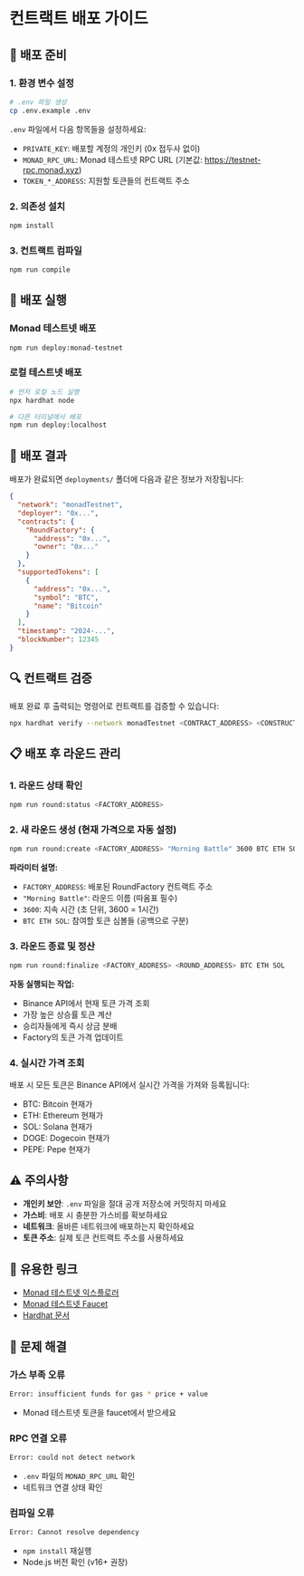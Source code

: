 # 컨트랙트 배포 가이드

## 🚀 배포 준비

### 1. 환경 변수 설정
```bash
# .env 파일 생성
cp .env.example .env
```

`.env` 파일에서 다음 항목들을 설정하세요:

- `PRIVATE_KEY`: 배포할 계정의 개인키 (0x 접두사 없이)
- `MONAD_RPC_URL`: Monad 테스트넷 RPC URL (기본값: https://testnet-rpc.monad.xyz)
- `TOKEN_*_ADDRESS`: 지원할 토큰들의 컨트랙트 주소

### 2. 의존성 설치
```bash
npm install
```

### 3. 컨트랙트 컴파일
```bash
npm run compile
```

## 🔨 배포 실행

### Monad 테스트넷 배포
```bash
npm run deploy:monad-testnet
```

### 로컬 테스트넷 배포
```bash
# 먼저 로컬 노드 실행
npx hardhat node

# 다른 터미널에서 배포
npm run deploy:localhost
```

## 📄 배포 결과

배포가 완료되면 `deployments/` 폴더에 다음과 같은 정보가 저장됩니다:

```json
{
  "network": "monadTestnet",
  "deployer": "0x...",
  "contracts": {
    "RoundFactory": {
      "address": "0x...",
      "owner": "0x..."
    }
  },
  "supportedTokens": [
    {
      "address": "0x...",
      "symbol": "BTC",
      "name": "Bitcoin"
    }
  ],
  "timestamp": "2024-...",
  "blockNumber": 12345
}
```

## 🔍 컨트랙트 검증

배포 완료 후 출력되는 명령어로 컨트랙트를 검증할 수 있습니다:

```bash
npx hardhat verify --network monadTestnet <CONTRACT_ADDRESS> <CONSTRUCTOR_ARGS>
```

## 📋 배포 후 라운드 관리

### 1. 라운드 상태 확인
```bash
npm run round:status <FACTORY_ADDRESS>
```

### 2. 새 라운드 생성 (현재 가격으로 자동 설정)
```bash
npm run round:create <FACTORY_ADDRESS> "Morning Battle" 3600 BTC ETH SOL
```

**파라미터 설명:**
- `FACTORY_ADDRESS`: 배포된 RoundFactory 컨트랙트 주소
- `"Morning Battle"`: 라운드 이름 (따옴표 필수)
- `3600`: 지속 시간 (초 단위, 3600 = 1시간)
- `BTC ETH SOL`: 참여할 토큰 심볼들 (공백으로 구분)

### 3. 라운드 종료 및 정산
```bash
npm run round:finalize <FACTORY_ADDRESS> <ROUND_ADDRESS> BTC ETH SOL
```

**자동 실행되는 작업:**
- Binance API에서 현재 토큰 가격 조회
- 가장 높은 상승률 토큰 계산
- 승리자들에게 즉시 상금 분배
- Factory의 토큰 가격 업데이트

### 4. 실시간 가격 조회
배포 시 모든 토큰은 Binance API에서 실시간 가격을 가져와 등록됩니다:
- BTC: Bitcoin 현재가
- ETH: Ethereum 현재가  
- SOL: Solana 현재가
- DOGE: Dogecoin 현재가
- PEPE: Pepe 현재가

## ⚠️ 주의사항

- **개인키 보안**: `.env` 파일을 절대 공개 저장소에 커밋하지 마세요
- **가스비**: 배포 시 충분한 가스비를 확보하세요
- **네트워크**: 올바른 네트워크에 배포하는지 확인하세요
- **토큰 주소**: 실제 토큰 컨트랙트 주소를 사용하세요

## 🔗 유용한 링크

- [Monad 테스트넷 익스플로러](https://testnet.monadexplorer.com/)
- [Monad 테스트넷 Faucet](https://faucet.monad.xyz/)
- [Hardhat 문서](https://hardhat.org/docs)

## 🐛 문제 해결

### 가스 부족 오류
```bash
Error: insufficient funds for gas * price + value
```
- Monad 테스트넷 토큰을 faucet에서 받으세요

### RPC 연결 오류
```bash
Error: could not detect network
```
- `.env` 파일의 `MONAD_RPC_URL` 확인
- 네트워크 연결 상태 확인

### 컴파일 오류
```bash
Error: Cannot resolve dependency
```
- `npm install` 재실행
- Node.js 버전 확인 (v16+ 권장)